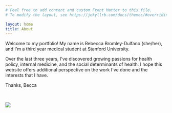 ```yaml
---
# Feel free to add content and custom Front Matter to this file.
# To modify the layout, see https://jekyllrb.com/docs/themes/#overriding-theme-defaults

layout: home
title: About
---
```


Welcome to my portfolio! My name is Rebecca Bromley-Dulfano (she/her), and I'm a third year medical student at Stanford University.

Over the last three years, I've discovered growing passions for health policy, internal medicine, and the social determinants of health. I hope this website offers additional perspective on the work I've done and the interests that I have. 

Thanks,
Becca

<br/>

![](assets/slc.png) 
